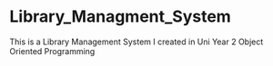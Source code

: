# Library_Managment_System
This is a Library Management System I created in Uni Year 2 Object Oriented Programming
